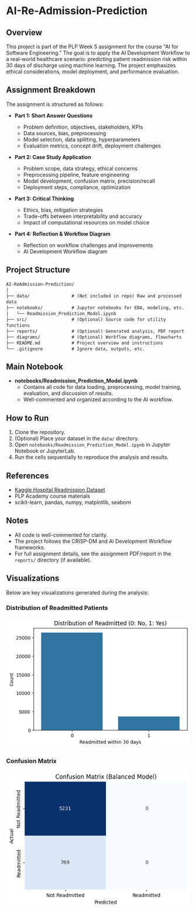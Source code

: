 # AI-Re-Admission-Prediction

## Overview
This project is part of the PLP Week 5 assignment for the course "AI for Software Engineering." The goal is to apply the AI Development Workflow to a real-world healthcare scenario: predicting patient readmission risk within 30 days of discharge using machine learning. The project emphasizes ethical considerations, model deployment, and performance evaluation.

## Assignment Breakdown
The assignment is structured as follows:

- **Part 1: Short Answer Questions**
  - Problem definition, objectives, stakeholders, KPIs
  - Data sources, bias, preprocessing
  - Model selection, data splitting, hyperparameters
  - Evaluation metrics, concept drift, deployment challenges

- **Part 2: Case Study Application**
  - Problem scope, data strategy, ethical concerns
  - Preprocessing pipeline, feature engineering
  - Model development, confusion matrix, precision/recall
  - Deployment steps, compliance, optimization

- **Part 3: Critical Thinking**
  - Ethics, bias, mitigation strategies
  - Trade-offs between interpretability and accuracy
  - Impact of computational resources on model choice

- **Part 4: Reflection & Workflow Diagram**
  - Reflection on workflow challenges and improvements
  - AI Development Workflow diagram

## Project Structure

```
AI-ReAdmission-Prediction/
│
├── data/                # (Not included in repo) Raw and processed data
├── notebooks/           # Jupyter notebooks for EDA, modeling, etc.
│   └── Readmission_Prediction_Model.ipynb
├── src/                 # (Optional) Source code for utility functions
├── reports/             # (Optional) Generated analysis, PDF report
├── diagrams/            # (Optional) Workflow diagrams, flowcharts
├── README.md            # Project overview and instructions
└── .gitignore           # Ignore data, outputs, etc.
```

## Main Notebook
- **notebooks/Readmission_Prediction_Model.ipynb**
  - Contains all code for data loading, preprocessing, model training, evaluation, and discussion of results.
  - Well-commented and organized according to the AI workflow.

## How to Run
1. Clone the repository.
2. (Optional) Place your dataset in the `data/` directory.
3. Open `notebooks/Readmission_Prediction_Model.ipynb` in Jupyter Notebook or JupyterLab.
4. Run the cells sequentially to reproduce the analysis and results.

## References
- [Kaggle Hospital Readmission Dataset](https://www.kaggle.com/datasets/siddharth0935/hospital-readmission-predictionsynthetic-dataset)
- PLP Academy course materials
- scikit-learn, pandas, numpy, matplotlib, seaborn

## Notes
- All code is well-commented for clarity.
- The project follows the CRISP-DM and AI Development Workflow frameworks.
- For full assignment details, see the assignment PDF/report in the `reports/` directory (if available).

## Visualizations

Below are key visualizations generated during the analysis:

### Distribution of Readmitted Patients
![Distribution of Readmitted Patients](screenshots/distribution_readmitted.png)

### Confusion Matrix
![Confusion Matrix](screenshots/confussion_matrix.png)
